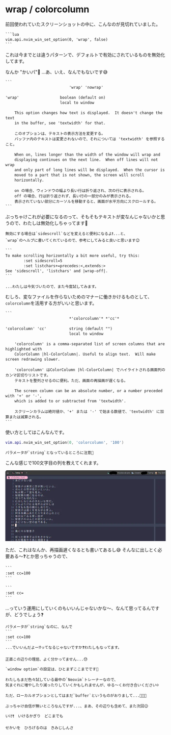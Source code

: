 # wrap / colorcolumn

前回使われていたスクリーンショットの中に、こんなのが見切れていました。

~~~admonish example title="options.lua"
```lua
vim.api.nvim_win_set_option(0, 'wrap', false)
```
~~~

これは今までとは違うパターンで、デフォルトで有効にされているものを無効化してます。

なんか "かいパ"🙊 ...あ、いえ、なんでもないです😅

~~~admonish info title=":h wrap"
```
    					    'wrap' 'nowrap'

'wrap'                  boolean (default on)
                        local to window

	This option changes how text is displayed.  It doesn't change the text
	in the buffer, see 'textwidth' for that.

    このオプションは、テキストの表示方法を変更する。
    バッファ内のテキストは変更されないので、それについては 'textwidth' を参照すること。

	When on, lines longer than the width of the window will wrap and
	displaying continues on the next line.  When off lines will not wrap
	and only part of long lines will be displayed.  When the cursor is
	moved to a part that is not shown, the screen will scroll
	horizontally.

    on の場合、ウィンドウの幅より長い行は折り返され、次の行に表示される。
    off の場合、行は折り返されず、長い行の一部分のみが表示される。
    表示されていない部分にカーソルを移動すると、画面が水平方向にスクロールする。
```
~~~

ぶっちゃけこれが必要になるのって、そもそもテキストが変なんじゃないかと思うので、わたしは無効化しちゃってます🙈

~~~admonish note
無効にする場合は`sidescroll`などを変えると便利になるよ❗...と、
`wrap`のヘルプに書いてくれているので、参考にしてみると良いと思います😉

```
To make scrolling horizontally a bit more useful, try this:  
		:set sidescroll=5
		:set listchars+=precedes:<,extends:>
See 'sidescroll', 'listchars' and |wrap-off|.
```

...わたしは今気づいたので、また今度試してみます。
~~~

むしろ、変なファイルを作らないためのマナーに働きかけるものとして、`colorcolumn`を活用する方がいいと思います。

~~~admonish info title=":h colorcolumn"
```
						    *'colorcolumn'* *'cc'*

'colorcolumn' 'cc'          string (default "")
                            local to window

    'colorcolumn' is a comma-separated list of screen columns that are highlighted with
    ColorColumn |hl-ColorColumn|. Useful to align text.  Will make screen redrawing slower.

    'colorcolumn' はColorColumn |hl-ColorColumn| でハイライトされる画面列のカンマ区切りリストです。
    テキストを整列させるのに便利。ただ、画面の再描画が遅くなる。

    The screen column can be an absolute number, or a number preceded with '+' or '-',
    which is added to or subtracted from 'textwidth'. 

    スクリーンカラムは絶対値か、'+' または '-' で始まる数値で、'textwidth' に加算または減算される。
```
~~~

使い方としてはこんなんです。

```lua
vim.api.nvim_win_set_option(0, 'colorcolumn', '100')
```

~~~admonish warning
パラメータが`string`となっているところに注意🤫
~~~

こんな感じで100文字目の列を教えてくれます。

![colorcolumn.webp](img/colorcolumn.webp)

ただ、これはなんか、再描画遅くなるとも書いてあるし😅 そんなに出しとく必要ある〜❓とか思っちゃうので、
~~~admonish quote title="有効化(100文字目にハイライト)"
```
:set cc=100
```
~~~

~~~admonish quote title="無効化"
```
:set cc=
```
~~~

...っていう運用にしていくのもいいんじゃないかな〜、なんて思ってるんですが、どうでしょう❓

~~~admonish note
パラメータが`string`なのに、なんで
```
:set cc=100
```
...でいいんだよー⁉️ってなるじゃないですか❓わたしもなってます。

正直この辺りの理屈、よく分かってません...😓
~~~

```admonish success
`window option`の設定は、ひとまずここまでです🤗

わたしもまだ色々試している最中の`Neovim`トレーナーなので、
気まぐれに増やしたり減ったりしていくかもしれませんが、ゆる〜くお付き合いください☺️

ただ、ローカルオプションとしてはまだ`buffer`というものがおりまして...🐃🐃🐃

ぶっちゃけ自信が無いところなんですが...、まあ、その辺りも含めて、また次回😉
```

```admonish success title=""
いけ❗　いけるかぎり　どこまでも

せかいを　ひろげるのは　きみじしんさ
```
